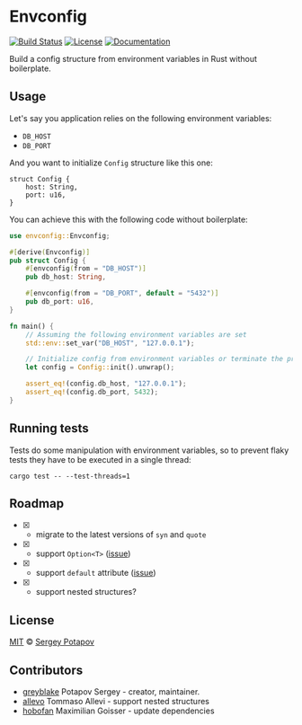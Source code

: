 # Envconfig

[![Build Status](https://travis-ci.org/greyblake/envconfig-rs.svg?branch=master)](https://travis-ci.org/greyblake/envconfig-rs)
[![License](https://img.shields.io/badge/license-MIT-blue.svg)](https://raw.githubusercontent.com/greyblake/envconfig-rs/master/LICENSE)
[![Documentation](https://docs.rs/envconfig/badge.svg)](https://docs.rs/envconfig)

Build a config structure from environment variables in Rust without boilerplate.

## Usage

Let's say you application relies on the following environment variables:

* `DB_HOST`
* `DB_PORT`

And you want to initialize `Config` structure like this one:

```rust,ignore
struct Config {
    host: String,
    port: u16,
}
```

You can achieve this with the following code without boilerplate:

```rust
use envconfig::Envconfig;

#[derive(Envconfig)]
pub struct Config {
    #[envconfig(from = "DB_HOST")]
    pub db_host: String,

    #[envconfig(from = "DB_PORT", default = "5432")]
    pub db_port: u16,
}

fn main() {
    // Assuming the following environment variables are set
    std::env::set_var("DB_HOST", "127.0.0.1");

    // Initialize config from environment variables or terminate the process.
    let config = Config::init().unwrap();

    assert_eq!(config.db_host, "127.0.0.1");
    assert_eq!(config.db_port, 5432);
}
```

## Running tests

Tests do some manipulation with environment variables, so to
prevent flaky tests they have to be executed in a single thread:

```
cargo test -- --test-threads=1
```

## Roadmap

* [x] - migrate to the latest versions of `syn` and `quote`
* [x] - support `Option<T>` ([issue](https://github.com/greyblake/envconfig-rs/issues/10))
* [x] - support `default` attribute ([issue](https://github.com/greyblake/envconfig-rs/issues/3))
* [x] - support nested structures?

## License

[MIT](https://github.com/greyblake/envconfig-rs/blob/master/LICENSE) © [Sergey Potapov](http://greyblake.com/)

## Contributors

- [greyblake](https://github.com/greyblake) Potapov Sergey - creator, maintainer.
- [allevo](https://github.com/allevo) Tommaso Allevi - support nested structures
- [hobofan](https://github.com/hobofan) Maximilian Goisser - update dependencies
